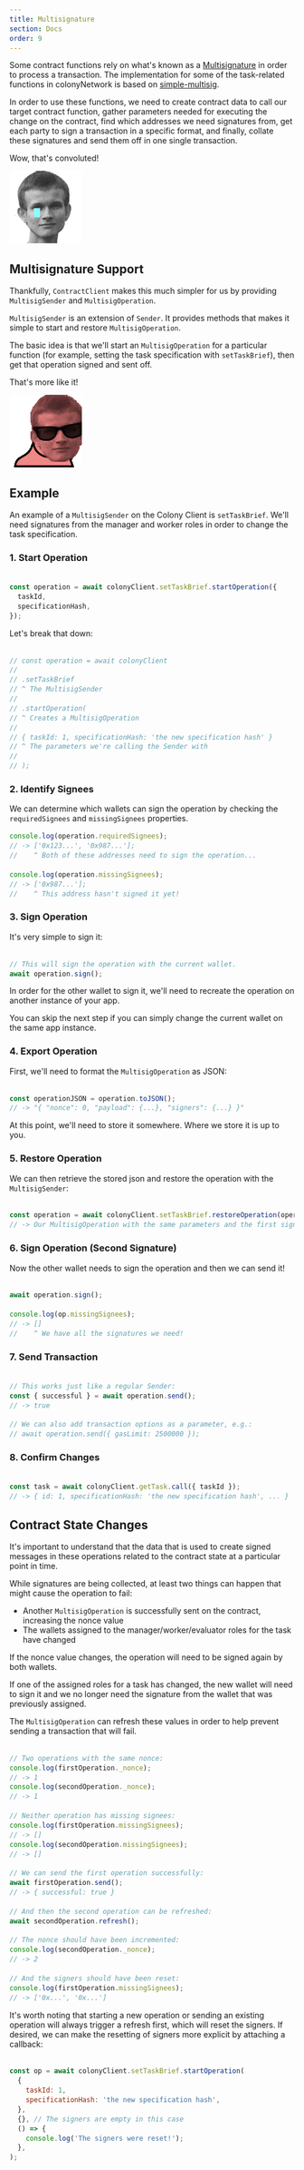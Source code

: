 ```yaml
---
title: Multisignature
section: Docs
order: 9
---
```


Some contract functions rely on what's known as a [Multisignature](https://en.wikipedia.org/wiki/Multisignature) in order to process a transaction. The implementation for some of the task-related functions in colonyNetwork is based on [simple-multisig](https://github.com/christianlundkvist/simple-multisig).

In order to use these functions, we need to create contract data to call our target contract function, gather parameters needed for executing the change on the contract, find which addresses we need signatures from, get each party to sign a transaction in a specific format, and finally, collate these signatures and send them off in one single transaction.

Wow, that's convoluted!

![Sad Vitalik](img/sad_vitalik.gif)

## Multisignature Support

Thankfully, `ContractClient` makes this much simpler for us by providing `MultisigSender` and `MultisigOperation`.

`MultisigSender` is an extension of `Sender`. It provides methods that makes it simple to start and restore `MultisigOperation`.

The basic idea is that we'll start an `MultisigOperation` for a particular function (for example, setting the task specification with `setTaskBrief`), then get that operation signed and sent off.

That's more like it!

![Cool Vitalik Parrot](img/cool_vitalik_parrot.gif)

## Example

An example of a `MultisigSender` on the Colony Client is `setTaskBrief`. We'll need signatures from the manager and worker roles in order to change the task specification.

### 1. Start Operation

```js

const operation = await colonyClient.setTaskBrief.startOperation({
  taskId,
  specificationHash,
});

```

Let's break that down:

```js

// const operation = await colonyClient
//
// .setTaskBrief
// ^ The MultisigSender
//
// .startOperation(
// ^ Creates a MultisigOperation
//
// { taskId: 1, specificationHash: 'the new specification hash' }
// ^ The parameters we're calling the Sender with
//
// );

```

### 2. Identify Signees

We can determine which wallets can sign the operation by checking the `requiredSignees` and `missingSignees` properties.

```js
console.log(operation.requiredSignees);
// -> ['0x123...', '0x987...'];
//    ^ Both of these addresses need to sign the operation...

console.log(operation.missingSignees);
// -> ['0x987...'];
//    ^ This address hasn't signed it yet!
```

### 3. Sign Operation

It's very simple to sign it:

```js

// This will sign the operation with the current wallet.
await operation.sign();

```

In order for the other wallet to sign it, we'll need to recreate the operation on another instance of your app.

You can skip the next step if you can simply change the current wallet on the same app instance.

### 4. Export Operation

First, we'll need to format the `MultisigOperation` as JSON:

```js

const operationJSON = operation.toJSON();
// -> "{ "nonce": 0, "payload": {...}, "signers": {...} }"

```

At this point, we'll need to store it somewhere. Where we store it is up to you.

### 5. Restore Operation

We can then retrieve the stored json and restore the operation with the `MultisigSender`:

```js

const operation = await colonyClient.setTaskBrief.restoreOperation(operationJSON);
// -> Our MultisigOperation with the same parameters and the first signature already in place.

```

### 6. Sign Operation (Second Signature)

Now the other wallet needs to sign the operation and then we can send it!

```js

await operation.sign();

console.log(op.missingSignees);
// -> []
//    ^ We have all the signatures we need!

```

### 7. Send Transaction

```js

// This works just like a regular Sender:
const { successful } = await operation.send();
// -> true

// We can also add transaction options as a parameter, e.g.:
// await operation.send({ gasLimit: 2500000 });

```

### 8. Confirm Changes

```js

const task = await colonyClient.getTask.call({ taskId });
// -> { id: 1, specificationHash: 'the new specification hash', ... }

```

## Contract State Changes

It's important to understand that the data that is used to create signed messages in these operations related to the contract state at a particular point in time.

While signatures are being collected, at least two things can happen that might cause the operation to fail:

* Another `MultisigOperation` is successfully sent on the contract, increasing the nonce value
* The wallets assigned to the manager/worker/evaluator roles for the task have changed

If the nonce value changes, the operation will need to be signed again by both wallets.

If one of the assigned roles for a task has changed, the new wallet will need to sign it and we no longer need the signature from the wallet that was previously assigned.

The `MultisigOperation` can refresh these values in order to help prevent sending a transaction that will fail.

```js

// Two operations with the same nonce:
console.log(firstOperation._nonce);
// -> 1
console.log(secondOperation._nonce);
// -> 1

// Neither operation has missing signees:
console.log(firstOperation.missingSignees);
// -> []
console.log(secondOperation.missingSignees);
// -> []

// We can send the first operation successfully:
await firstOperation.send();
// -> { successful: true }

// And then the second operation can be refreshed:
await secondOperation.refresh();

// The nonce should have been incremented:
console.log(secondOperation._nonce);
// -> 2

// And the signers should have been reset:
console.log(firstOperation.missingSignees);
// -> ['0x...', '0x...']

```

It's worth noting that starting a new operation or sending an existing operation will always trigger a refresh first, which will reset the signers. If desired, we can make the resetting of signers more explicit by attaching a callback:

```js

const op = await colonyClient.setTaskBrief.startOperation(
  {
    taskId: 1,
    specificationHash: 'the new specification hash',
  },
  {}, // The signers are empty in this case
  () => {
    console.log('The signers were reset!');
  },
);

```
